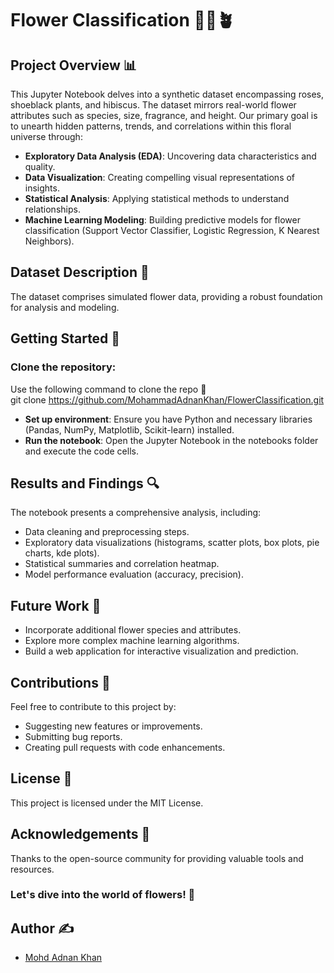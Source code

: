 # Flower Classification 🌹🌺🪴

## Project Overview 📊
This Jupyter Notebook delves into a synthetic dataset encompassing roses, shoeblack plants, and hibiscus. The dataset mirrors real-world flower attributes such as species, size, fragrance, and height. Our primary goal is to unearth hidden patterns, trends, and correlations within this floral universe through:

* **Exploratory Data Analysis (EDA)**: Uncovering data characteristics and quality.<br>
* **Data Visualization**: Creating compelling visual representations of insights.<br>
* **Statistical Analysis**: Applying statistical methods to understand relationships.<br>
* **Machine Learning Modeling**: Building predictive models for flower classification (Support Vector Classifier, Logistic Regression, K Nearest Neighbors).<br>

## Dataset Description 📁
The dataset comprises simulated flower data, providing a robust foundation for analysis and modeling.

## Getting Started 🚀

### Clone the repository: 
Use the following command to clone the repo 🔽<br>
git clone https://github.com/MohammadAdnanKhan/FlowerClassification.git

* **Set up environment**: Ensure you have Python and necessary libraries (Pandas, NumPy, Matplotlib, Scikit-learn) installed.<br>
* **Run the notebook**: Open the Jupyter Notebook in the notebooks folder and execute the code cells.<br>

## Results and Findings 🔍

The notebook presents a comprehensive analysis, including:

* Data cleaning and preprocessing steps.<br>
* Exploratory data visualizations (histograms, scatter plots, box plots, pie charts, kde plots).<br>
* Statistical summaries and correlation heatmap.<br>
* Model performance evaluation (accuracy, precision).<br>

## Future Work 🌱

* Incorporate additional flower species and attributes.<br>
* Explore more complex machine learning algorithms.<br>
* Build a web application for interactive visualization and prediction.<br>

## Contributions 🙌

Feel free to contribute to this project by:

* Suggesting new features or improvements.
* Submitting bug reports.
* Creating pull requests with code enhancements.

## License 📄
This project is licensed under the MIT License.

## Acknowledgements 🙏
Thanks to the open-source community for providing valuable tools and resources.

### Let's dive into the world of flowers! 🌸

## Author ✍️
* [Mohd Adnan Khan](https://www.linkedin.com/in/mohd-adnan--khan)
